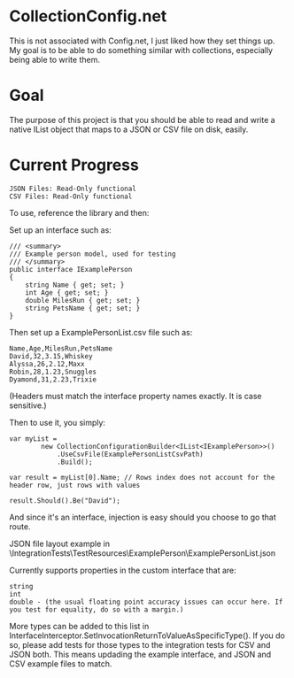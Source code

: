 # CollectionConfig.net

This is not associated with Config.net, I just liked how they set things up. My goal is to be able to do something similar with collections, especially being able to write them.

# Goal

The purpose of this project is that you should be able to read and write a native IList<ICustomInterface> object that maps to a JSON or CSV file on disk, easily.

# Current Progress

    JSON Files: Read-Only functional
    CSV Files: Read-Only functional

To use, reference the library and then:

Set up an interface such as:

    /// <summary>
    /// Example person model, used for testing
    /// </summary>
    public interface IExamplePerson
    {
        string Name { get; set; }
        int Age { get; set; }
        double MilesRun { get; set; }
        string PetsName { get; set; }
    }

Then set up a ExamplePersonList.csv file such as:

    Name,Age,MilesRun,PetsName
    David,32,3.15,Whiskey
    Alyssa,26,2.12,Maxx
    Robin,28,1.23,Snuggles
    Dyamond,31,2.23,Trixie

(Headers must match the interface property names exactly. It is case sensitive.)

Then to use it, you simply:

    var myList = 
            new CollectionConfigurationBuilder<IList<IExamplePerson>>()
                .UseCsvFile(ExamplePersonListCsvPath)
                .Build();

    var result = myList[0].Name; // Rows index does not account for the header row, just rows with values
    
    result.Should().Be("David");

And since it's an interface, injection is easy should you choose to go that route.

JSON file layout example in \IntegrationTests\TestResources\ExamplePerson\ExamplePersonList.json

Currently supports properties in the custom interface that are:

    string
    int
    double - (the usual floating point accuracy issues can occur here. If you test for equality, do so with a margin.)

More types can be added to this list in InterfaceInterceptor.SetInvocationReturnToValueAsSpecificType(). 
If you do so, please add tests for those types to the integration tests for CSV and JSON both. This means updading the example interface, and JSON and CSV example files to match.